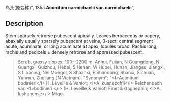 乌头(原变种)",
135a.**Aconitum carmichaelii var. carmichaelii**",

## Description
Stem sparsely retrorse pubescent apically. Leaves herbaceous or papery, abaxially usually sparsely pubescent at veins, 3-sect; central segment acute, acuminate, or long acuminate at apex, lobules broad. Rachis long; rachis and pedicels ± densely retrorse and appressed pubescent.

> Scrub, grassy slopes; 100--2200 m. Anhui, Fujian, N Guangdong, N Guangxi, Guizhou, Hebei, S Henan, W Hubei, Hunan, Jiangsu, Jiangxi, S Liaoning, Nei Mongol, S Shaanxi, E Shandong, Shanxi, Sichuan, Yunnan, Zhejiang [N Vietnam].
  "Synonym": "&lt;I&gt;Aconitum bodinieri&lt;/I&gt; H. Léveillé &amp; Vaniot; &lt;I&gt;A. kusnezoffii&lt;/I&gt; Reichenbach var. &lt;I&gt;bodinieri &lt;/I&gt; (H. Léveillé &amp; Vaniot) Finet &amp; Gagnepain; &lt;I&gt;A. lushanense&lt;/I&gt; Migo.
